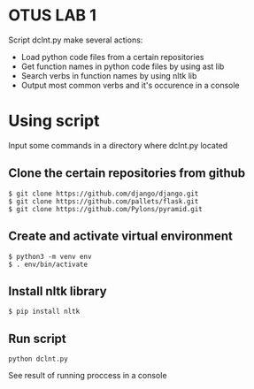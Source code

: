 # OTUS LAB 1

Script dclnt.py make several actions:

* Load python code files from a certain repositories
* Get function names in python code files by using ast lib
* Search verbs in function names by using nltk lib
* Output most common verbs and it's occurence in a console

# Using script
Input some commands in a directory where dclnt.py located 

## Clone the certain repositories from github
```
$ git clone https://github.com/django/django.git
$ git clone https://github.com/pallets/flask.git
$ git clone https://github.com/Pylons/pyramid.git
```

## Create and activate virtual environment
```
$ python3 -m venv env
$ . env/bin/activate
``` 

## Install nltk library
```
$ pip install nltk
```

## Run script
```
python dclnt.py
```
See result of running proccess in a console 
